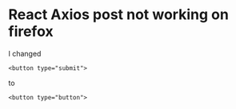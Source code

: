 # React Axios post not working on firefox

I changed
```
<button type="submit">
```
to
```
<button type="button">
```
